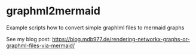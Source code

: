 # graphml2mermaid
Example scripts how to convert simple graphlml files to mermaid graphs

See my blog post: https://blog.mdb977.de/rendering-networkx-graphs-or-graphml-files-via-mermaid/
